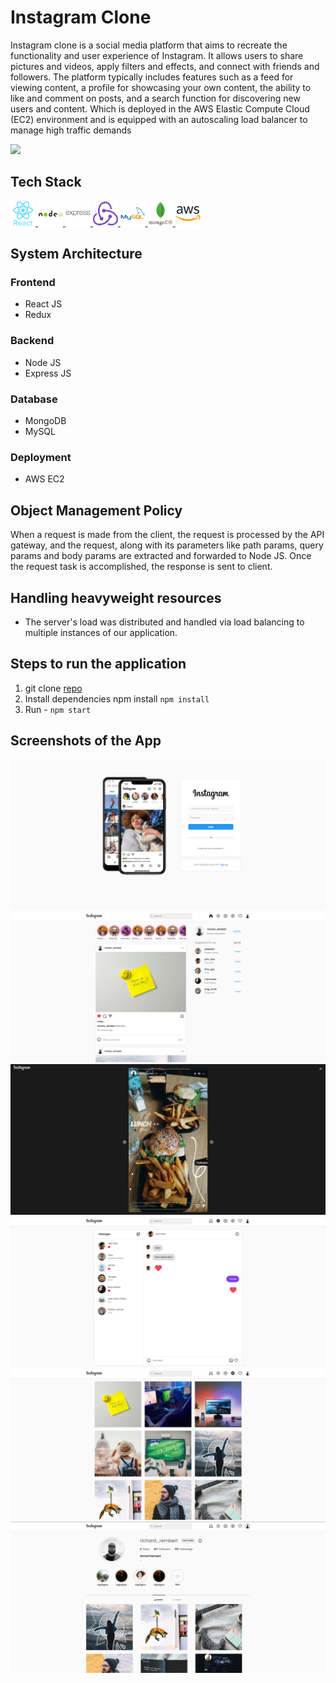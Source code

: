 # Instagram Clone

<p> Instagram clone is a social media platform that aims to recreate the functionality and user experience of Instagram. It allows users to share pictures and videos, apply filters and effects, and connect with friends and followers. The platform typically includes features such as a feed for viewing content, a profile for showcasing your own content, the ability to like and comment on posts, and a search function for discovering new users and content. Which is deployed in the AWS Elastic Compute Cloud (EC2) environment and is equipped with an autoscaling load balancer to manage high traffic demands </p>

<img src="https://www.movilzona.es/app/uploads-movilzona.es/2018/01/GIF-en-Instagram-1.png">

## Tech Stack
<p align="left"> 
  <a href="https://reactjs.org/" target="_blank" rel="noreferrer"> <img src="https://raw.githubusercontent.com/devicons/devicon/master/icons/react/react-original-wordmark.svg" alt="react" width="40" height="40"/> </a> <a href="https://nodejs.org" target="_blank" rel="noreferrer"> <img src="https://raw.githubusercontent.com/devicons/devicon/master/icons/nodejs/nodejs-original-wordmark.svg" alt="nodejs" width="40" height="40"/> </a> <a href="https://expressjs.com" target="_blank" rel="noreferrer"> <img src="https://raw.githubusercontent.com/devicons/devicon/master/icons/express/express-original-wordmark.svg" alt="express" width="40" height="40"/> </a> <a href="https://redux.js.org" target="_blank" rel="noreferrer"> <img src="https://raw.githubusercontent.com/devicons/devicon/master/icons/redux/redux-original.svg" alt="redux" width="40" height="40"/> </a> <a href="https://www.mysql.com/" target="_blank" rel="noreferrer"> <img src="https://raw.githubusercontent.com/devicons/devicon/master/icons/mysql/mysql-original-wordmark.svg" alt="mysql" width="40" height="40"/> </a> <a href="https://www.mongodb.com/" target="_blank" rel="noreferrer"> <img src="https://raw.githubusercontent.com/devicons/devicon/master/icons/mongodb/mongodb-original-wordmark.svg" alt="mongodb" width="40" height="40"/> </a> <a href="https://aws.amazon.com" target="_blank" rel="noreferrer"> <img src="https://raw.githubusercontent.com/devicons/devicon/master/icons/amazonwebservices/amazonwebservices-original-wordmark.svg" alt="aws" width="40" height="40"/> </a> 
</p>

## System Architecture

### Frontend

- React JS
- Redux

### Backend

- Node JS
- Express JS

### Database

- MongoDB
- MySQL

### Deployment

- AWS EC2

## Object Management Policy

When a request is made from the client, the request is processed by the API gateway, and the request, along with its parameters like path params, query params and body params are extracted and forwarded to Node JS. Once the request task is accomplished, the response is sent to client. 

## Handling heavyweight resources

*	The server's load was distributed and handled via load balancing to multiple instances of our application.

## Steps to run the application

1. git clone [repo](https://github.com/paavamaani/Instagram-Clone.git)
2. Install dependencies npm install ```npm install```
3. Run - ```npm start```

## Screenshots of the App

<img src="./images/login.png">
<img src="./images/home.png">
<img src="./images/story.png">
<img src="./images/chat.png">
<img src="./images/explore.png">
<img src="./images/profile.png">
